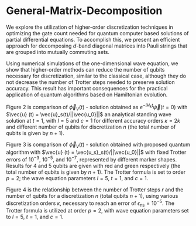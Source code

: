 # General-Matrix-Decomposition
We explore the utilization of higher-order discretization techniques in optimizing the gate count needed for quantum computer based solutions of partial differential equations. To accomplish this, we present an efficient approach for decomposing $d$-band diagonal matrices into Pauli strings that are grouped into mutually commuting sets.

Using numerical simulations of the one-dimensional wave equation, we show that higher-order methods can reduce the number of qubits necessary for discretization, similar to the classical case, although they do not decrease the number of Trotter steps needed to preserve solution accuracy. This result has important consequences for the practical application of quantum algorithms based on Hamiltonian evolution.

Figure 2 is comparison of $\vec{\phi}_V (t)$ - solution obtained as $e^{-i H_k t} \vec{\psi} (t=0)$ with $\vec{u} (t) = \vec{u}_s(t)/||\vec{u_0}||$ an analytical standing wave solution at $t=1$, with $l=5$ and $c=1$ for different accuracy orders $\kappa=2k$ and different number of qubits for discretization $n$ (the total number of qubits is given by $n+1$).

Figure 3 is comparison of $\vec{\phi}_V (t)$ - solution obtained with proposed quantum algorithm with $\vec{u} (t) = \vec{u_s}_s(t)/||\vec{u_0}||$ with fixed Trotter errors of $10^{-3}$, $10^{-5}$, and $10^{-7}$, represented by different marker shapes.  Results for $4$ and $5$ qubits are given with red and green respectively (the total number of qubits is given by $n+1$). The Trotter formula is set to order $p=2$; the wave equation parameters $l=5$, $t=1$, and $c=1$.

Figure 4 is the relationship between the number of Trotter steps $r$ and the number of qubits for a discretization $n$ (total qubits $n+1$), using various discretization orders $\kappa$, necessary to reach an error of $\epsilon_{\text{ns}} = 10^{-5}$. The Trotter formula is utilized at order $p=2$, with wave equation parameters set to $l=5$, $t=1$, and $c=1$.
